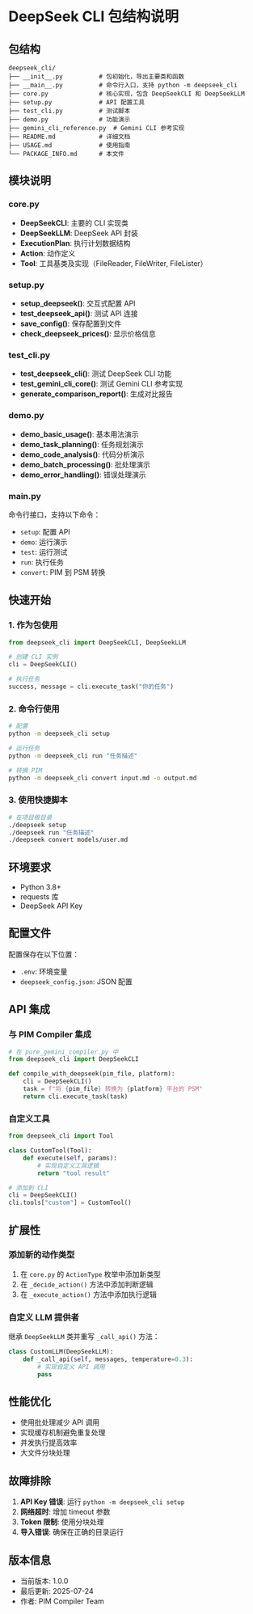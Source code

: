 # DeepSeek CLI 包结构说明

## 包结构

```
deepseek_cli/
├── __init__.py          # 包初始化，导出主要类和函数
├── __main__.py          # 命令行入口，支持 python -m deepseek_cli
├── core.py              # 核心实现，包含 DeepSeekCLI 和 DeepSeekLLM
├── setup.py             # API 配置工具
├── test_cli.py          # 测试脚本
├── demo.py              # 功能演示
├── gemini_cli_reference.py  # Gemini CLI 参考实现
├── README.md            # 详细文档
├── USAGE.md             # 使用指南
└── PACKAGE_INFO.md      # 本文件
```

## 模块说明

### core.py
- **DeepSeekCLI**: 主要的 CLI 实现类
- **DeepSeekLLM**: DeepSeek API 封装
- **ExecutionPlan**: 执行计划数据结构
- **Action**: 动作定义
- **Tool**: 工具基类及实现（FileReader, FileWriter, FileLister）

### setup.py
- **setup_deepseek()**: 交互式配置 API
- **test_deepseek_api()**: 测试 API 连接
- **save_config()**: 保存配置到文件
- **check_deepseek_prices()**: 显示价格信息

### test_cli.py
- **test_deepseek_cli()**: 测试 DeepSeek CLI 功能
- **test_gemini_cli_core()**: 测试 Gemini CLI 参考实现
- **generate_comparison_report()**: 生成对比报告

### demo.py
- **demo_basic_usage()**: 基本用法演示
- **demo_task_planning()**: 任务规划演示
- **demo_code_analysis()**: 代码分析演示
- **demo_batch_processing()**: 批处理演示
- **demo_error_handling()**: 错误处理演示

### __main__.py
命令行接口，支持以下命令：
- `setup`: 配置 API
- `demo`: 运行演示
- `test`: 运行测试
- `run`: 执行任务
- `convert`: PIM 到 PSM 转换

## 快速开始

### 1. 作为包使用

```python
from deepseek_cli import DeepSeekCLI, DeepSeekLLM

# 创建 CLI 实例
cli = DeepSeekCLI()

# 执行任务
success, message = cli.execute_task("你的任务")
```

### 2. 命令行使用

```bash
# 配置
python -m deepseek_cli setup

# 运行任务
python -m deepseek_cli run "任务描述"

# 转换 PIM
python -m deepseek_cli convert input.md -o output.md
```

### 3. 使用快捷脚本

```bash
# 在项目根目录
./deepseek setup
./deepseek run "任务描述"
./deepseek convert models/user.md
```

## 环境要求

- Python 3.8+
- requests 库
- DeepSeek API Key

## 配置文件

配置保存在以下位置：
- `.env`: 环境变量
- `deepseek_config.json`: JSON 配置

## API 集成

### 与 PIM Compiler 集成

```python
# 在 pure_gemini_compiler.py 中
from deepseek_cli import DeepSeekCLI

def compile_with_deepseek(pim_file, platform):
    cli = DeepSeekCLI()
    task = f"将 {pim_file} 转换为 {platform} 平台的 PSM"
    return cli.execute_task(task)
```

### 自定义工具

```python
from deepseek_cli import Tool

class CustomTool(Tool):
    def execute(self, params):
        # 实现自定义工具逻辑
        return "tool result"

# 添加到 CLI
cli = DeepSeekCLI()
cli.tools["custom"] = CustomTool()
```

## 扩展性

### 添加新的动作类型

1. 在 `core.py` 的 `ActionType` 枚举中添加新类型
2. 在 `_decide_action()` 方法中添加判断逻辑
3. 在 `_execute_action()` 方法中添加执行逻辑

### 自定义 LLM 提供者

继承 `DeepSeekLLM` 类并重写 `_call_api()` 方法：

```python
class CustomLLM(DeepSeekLLM):
    def _call_api(self, messages, temperature=0.3):
        # 实现自定义 API 调用
        pass
```

## 性能优化

- 使用批处理减少 API 调用
- 实现缓存机制避免重复处理
- 并发执行提高效率
- 大文件分块处理

## 故障排除

1. **API Key 错误**: 运行 `python -m deepseek_cli setup`
2. **网络超时**: 增加 timeout 参数
3. **Token 限制**: 使用分块处理
4. **导入错误**: 确保在正确的目录运行

## 版本信息

- 当前版本: 1.0.0
- 最后更新: 2025-07-24
- 作者: PIM Compiler Team